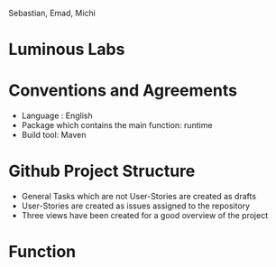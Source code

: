 Sebastian, Emad, Michi
# Luminous Labs

# Conventions and Agreements 
* Language : English
* Package which contains the main function: runtime
* Build tool: Maven

# Github Project Structure
* General Tasks which are not User-Stories are created as drafts
* User-Stories are created as issues assigned to the repository
* Three views have been created for a good overview of the project

# Function


